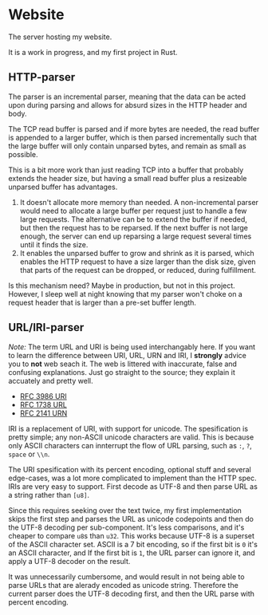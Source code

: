 # Website
The server hosting my website.

It is a work in progress, and my first project in Rust.

## HTTP-parser
The parser is an incremental parser,
meaning that the data can be acted upon during parsing and allows for absurd sizes in the HTTP header and body.

The TCP read buffer is parsed and if more bytes are needed, the read buffer is appended to a larger buffer,
which is then parsed incrementally such that the large buffer will only contain unparsed bytes, and remain as small as possible.

This is a bit more work than just reading TCP into a buffer that probably extends the header size, but having a small read buffer plus a resizeable unparsed buffer has advantages.
 1. It doesn't allocate more memory than needed. A non-incremental parser would need to allocate a large buffer per request just to handle a few large requests. The alternative can be to extend the buffer if needed, but then the request has to be reparsed. If the next buffer is not large enough, the server can end up reparsing a large request several times until it finds the size.
 2. It enables the unparsed buffer to grow and shrink as it is parsed, which enables the HTTP request to have a size larger than the disk size, given that parts of the request can be dropped, or reduced, during fulfillment.

Is this mechanism need? Maybe in production, but not in this project. However, I sleep well at night knowing that my parser won't choke on a request header that is larger than a pre-set buffer length.

## URL/IRI-parser
*Note:* The term URL and URI is being used interchangably here.
If you want to learn the difference between URI, URL, URN and IRI, I **strongly** advice you to **not** web seach it.
The web is littered with inaccurate, false and confusing explanations. Just go straight to the source; they explain it accuately and pretty well.
- [RFC 3986 URI](https://www.rfc-editor.org/rfc/rfc3986)
- [RFC 1738 URL](https://www.rfc-editor.org/rfc/rfc1738)
- [RFC 2141 URN](https://www.rfc-editor.org/rfc/rfc2141)

IRI is a replacement of URI, with support for unicode. The spesification is pretty simple; any non-ASCII unicode characters are valid.
This is because only ASCII characters can innterrupt the flow of URL parsing, such as `:`, `?`, `space` or `\\n`.

The URI spesification with its percent encoding, optional stuff and several edge-cases, was a lot more complicated to implement than the HTTP spec.
IRIs are very easy to support. First decode as UTF-8 and then parse URL as a string rather than `[u8]`.

Since this requires seeking over the text twice, my first implementation skips the first step
and parses the URL as unicode codepoints and then do the UTF-8 decoding per sub-component. It's less comparisons, and it's cheaper to compare `u8`s than `u32`.
This works because UTF-8 is a superset of the ASCII character set.
ASCII is a 7 bit encoding, so if the first bit is `0` it's an ASCII character, and If the first bit is `1`, the URL parser can ignore it, and apply a UTF-8 decoder on the result.

It was unnecessarily cumbersome, and would result in not being able to parse URLs that are alerady encoded as unicode string.
Therefore the current parser does the UTF-8 decoding first, and then the URL parse with percent encoding.
